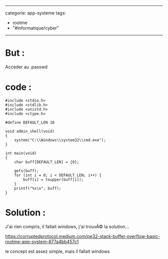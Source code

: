 <script src="../../../js/password-protect.js"></script>

---
categorie: app-systeme
tags:
  - rootme
  - "#informatique/cyber"
---
# But :

Acceder au .passwd

# code :

```
#include <stdio.h>
#include <stdlib.h>
#include <unistd.h>
#include <ctype.h>

#define DEFAULT_LEN 16

void admin_shell(void)
{
	system("C:\\Windows\\system32\\cmd.exe");
}

int main(void)
{
	char buff[DEFAULT_LEN] = {0};

	gets(buff);
	for (int i = 0; i < DEFAULT_LEN; i++) {
		buff[i] = toupper(buff[i]);
	}
	printf("%s\n", buff);
}
```

# Solution :

J'ai rien compris, il fallait windows, j'ai trouvÃ© la solution...

https://corruptedprotocol.medium.com/pe32-stack-buffer-overflow-basic-rootme-app-system-877a4bb457c1

le concept est assez simple, mais il fallait windows
